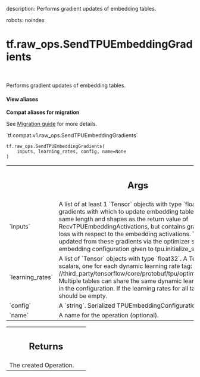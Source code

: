 description: Performs gradient updates of embedding tables.

robots: noindex

# tf.raw_ops.SendTPUEmbeddingGradients

<!-- Insert buttons and diff -->

<table class="tfo-notebook-buttons tfo-api nocontent" align="left">

</table>



Performs gradient updates of embedding tables.

<section class="expandable">
  <h4 class="showalways">View aliases</h4>
  <p>
<b>Compat aliases for migration</b>
<p>See
<a href="https://www.tensorflow.org/guide/migrate">Migration guide</a> for
more details.</p>
<p>`tf.compat.v1.raw_ops.SendTPUEmbeddingGradients`</p>
</p>
</section>

<pre class="devsite-click-to-copy prettyprint lang-py tfo-signature-link">
<code>tf.raw_ops.SendTPUEmbeddingGradients(
    inputs, learning_rates, config, name=None
)
</code></pre>



<!-- Placeholder for "Used in" -->


<!-- Tabular view -->
 <table class="responsive fixed orange">
<colgroup><col width="214px"><col></colgroup>
<tr><th colspan="2"><h2 class="add-link">Args</h2></th></tr>

<tr>
<td>
`inputs`
</td>
<td>
A list of at least 1 `Tensor` objects with type `float32`.
A TensorList of gradients with which to update embedding tables.
This argument has the same length and shapes as the return value of
RecvTPUEmbeddingActivations, but contains gradients of the model's loss
with respect to the embedding activations. The embedding tables are updated
from these gradients via the optimizer specified in the TPU embedding
configuration given to tpu.initialize_system.
</td>
</tr><tr>
<td>
`learning_rates`
</td>
<td>
A list of `Tensor` objects with type `float32`.
A TensorList of float32 scalars, one for each dynamic learning
rate tag: see the comments in
//third_party/tensorflow/core/protobuf/tpu/optimization_parameters.proto.
Multiple tables can share the same dynamic learning rate tag as specified
in the configuration. If the learning rates for all tables are constant,
this list should be empty.
</td>
</tr><tr>
<td>
`config`
</td>
<td>
A `string`. Serialized TPUEmbeddingConfiguration proto.
</td>
</tr><tr>
<td>
`name`
</td>
<td>
A name for the operation (optional).
</td>
</tr>
</table>



<!-- Tabular view -->
 <table class="responsive fixed orange">
<colgroup><col width="214px"><col></colgroup>
<tr><th colspan="2"><h2 class="add-link">Returns</h2></th></tr>
<tr class="alt">
<td colspan="2">
The created Operation.
</td>
</tr>

</table>

